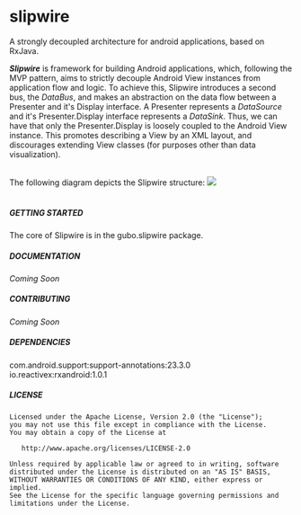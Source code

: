 # slipwire
A strongly decoupled architecture for android applications, based on RxJava.

***Slipwire*** is framework for building Android applications, which, following the MVP pattern, aims to strictly decouple Android View instances from application flow and logic. To achieve this, Slipwire introduces a second bus, the *DataBus*, and makes an abstraction on the data flow between a Presenter and it's Display interface. A Presenter represents a *DataSource* and it's Presenter.Display interface represents a *DataSink*. Thus, we can have that only the Presenter.Display is loosely coupled to the Android View instance. This promotes describing a View by an XML layout, and discourages extending View classes (for purposes other than data visualization). 

<br>
The following diagram depicts the Slipwire structure:
<img src="https://docs.google.com/drawings/d/1k1kYMa2RuOlPbSxPCuSGIr2_Aa_GZToKcL8CRTUJ0i8/pub?w=960&amp;h=720">
<br>
<br>

##### GETTING STARTED <br>

The core of Slipwire is in the gubo.slipwire package.

##### DOCUMENTATION <br>

*Coming Soon*

##### CONTRIBUTING <br>

*Coming Soon*

##### DEPENDENCIES <br>
com.android.support:support-annotations:23.3.0<br>
io.reactivex:rxandroid:1.0.1<br>


##### LICENSE 
    Licensed under the Apache License, Version 2.0 (the "License");
    you may not use this file except in compliance with the License.
    You may obtain a copy of the License at

       http://www.apache.org/licenses/LICENSE-2.0

    Unless required by applicable law or agreed to in writing, software
    distributed under the License is distributed on an "AS IS" BASIS,
    WITHOUT WARRANTIES OR CONDITIONS OF ANY KIND, either express or implied.
    See the License for the specific language governing permissions and
    limitations under the License.
